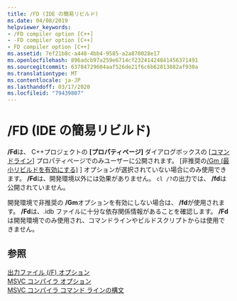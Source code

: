 ```yaml
---
title: /FD (IDE の簡易リビルド)
ms.date: 04/08/2019
helpviewer_keywords:
- /FD compiler option [C++]
- -FD compiler option [C++]
- FD compiler option [C++]
ms.assetid: 7ef21b8c-a448-4bb4-9585-a2a870028e17
ms.openlocfilehash: 896adcb97a259e6714cf23241424841456371491
ms.sourcegitcommit: 63784729604aaf526de21f6c6b62813882af930a
ms.translationtype: MT
ms.contentlocale: ja-JP
ms.lasthandoff: 03/17/2020
ms.locfileid: "79439807"
---
```

# <a name="fd-ide-minimal-rebuild"></a>/FD (IDE の簡易リビルド)

**/Fd**は、 C++プロジェクトの **[プロパティページ]** ダイアログボックスの [[コマンドライン](command-line-property-pages.md)] プロパティページでのみユーザーに公開されます。 [非推奨の[/Gm (最小リビルドを有効にする)](gm-enable-minimal-rebuild.md) ] オプションが選択されていない場合にのみ使用できます。 **/Fd**は、開発環境以外には効果がありません。 `cl /?`の出力では、 **/fd**は公開されていません。

開発環境で非推奨の **/Gm**オプションを有効にしない場合は、 **/fd**が使用されます。 **/Fd**は、.idb ファイルに十分な依存関係情報があることを確認します。 **/Fd**は開発環境でのみ使用され、コマンドラインやビルドスクリプトからは使用できません。

## <a name="see-also"></a>参照

[出力ファイル (/F) オプション](output-file-f-options.md)<br/>
[MSVC コンパイラ オプション](compiler-options.md)<br/>
[MSVC コンパイラ コマンド ラインの構文](compiler-command-line-syntax.md)
